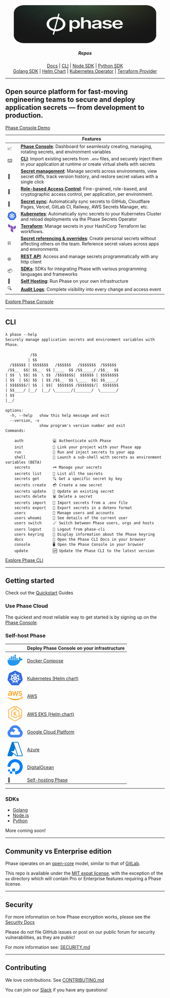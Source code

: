 <div align="center">
  <!-- Phase Console -->
  <a href="https://phase.dev">
  <img height="120" width="450" src="img/phase-lattice-logo.svg" alt="Phase">
  </a>

  <h5>Repos</h5>
  <p>
    <a href="https://github.com/phasehq/docs">Docs</a> |
    <a href="https://github.com/phasehq/cli">CLI</a> |
    <a href="https://github.com/phasehq/node-sdk">Node SDK</a> |
    <a href="https://github.com/phasehq/python-sdk">Python SDK</a>
    <br/>
    <a href="https://github.com/phasehq/golang-sdk">Golang SDK</a> |
    <a href="https://github.com/phasehq/kubernetes-secrets-operator/tree/main/phase-console">Helm Chart</a> |
    <a href="https://github.com/phasehq/kubernetes-secrets-operator">Kubernetes Operator</a> |
    <a href="https://github.com/phasehq/terraform-provider-phase">Terraform Provider</a>
  </p>
</div>

---

Open source platform for fast-moving engineering teams to secure and deploy application secrets — from development to production.
---

[Phase Console Demo](https://github.com/user-attachments/assets/cd6b1ffe-6cb4-4a2b-8ae1-9daa61ed3a5a)

|     | **Features**                                                                                                                                                |
| --- | ----------------------------------------------------------------------------------------------------------------------------------------------------------- |
| 📈  | **[Phase Console](https://console.phase.dev)**: Dashboard for seamlessly creating, managing, rotating secrets, and environment variables                |
| ⌨️  | **[CLI](https://github.com/phasehq/cli)**: Import existing secrets from `.env` files, and securely inject them in your application at runtime or create virtual shells with secrets |
| 🤫  | **[Secret management](https://docs.phase.dev/console/apps)**: Manage secrets across environments, view secret diffs, track version history, and restore secret values with a single click                                                                                    |
| 🙋  | **[Role-based Access Control](https://docs.phase.dev/console/users#user-roles)**: Fine-grained, role-based, and cryptographic access control, per application, per environment.                                                      |
| 🔁  | **[Secret sync](https://docs.phase.dev/#integrate-phase)**: Automatically sync secrets to GitHub, Cloudflare Pages, Vercel, GitLab CI, Railway, AWS Secrets Manager, etc.                                                        |
| ![Kubernetes](img/kubernetes.svg)  | **[Kubernetes](https://docs.phase.dev/integrations/platforms/kubernetes)**: Automatically sync secrets to your Kubernetes Cluster and reload deployments via the Phase Secrets Operator   |
| ![Terraform Provider](img/terraform.svg)    | **[Terraform](https://docs.phase.dev/integrations/platforms/hashicorp-terraform)**: Manage secrets in your HashiCorp Terraform Iac workflows. |
| ⛓️  | **[Secret referencing & overrides](https://docs.phase.dev/console/secrets)**: Create personal secrets without affecting others on the team. Reference secret values across apps and environments                                                              |
| 🌐  | **[REST API](https://docs.phase.dev/public-api/secrets#get-secrets)**: Access and manage secrets programmatically with any http client                                                                                      |
| 📦  | **[SDKs](https://docs.phase.dev/sdks)**: SDKs for integrating Phase with various programming languages and frameworks              
| 🥡  | **[Self Hosting](https://docs.phase.dev)**: Run Phase on your own infrastructure                                                                            |
| 🔍  | **[Audit Logs]()**: Complete visibility into every change and access event                                                                                  |                                                                        |                                                                                |

[Explore Phase Console](https://docs.phase.dev/console)

---

## CLI

```fish
λ phase --help
Securely manage application secrets and environment variables with Phase.

           /$$
          | $$
  /$$$$$$ | $$$$$$$   /$$$$$$   /$$$$$$$  /$$$$$$
 /$$__  $$| $$__  $$ |____  $$ /$$_____/ /$$__  $$
| $$  \ $$| $$  \ $$  /$$$$$$$|  $$$$$$ | $$$$$$$$
| $$  | $$| $$  | $$ /$$__  $$ \____  $$| $$_____/
| $$$$$$$/| $$  | $$|  $$$$$$$ /$$$$$$$/|  $$$$$$$
| $$____/ |__/  |__/ \_______/|_______/  \_______/
| $$
|__/

options:
  -h, --help   show this help message and exit
  --version, -v
               show program's version number and exit
Commands:

    auth             💻 Authenticate with Phase
    init             🔗 Link your project with your Phase app
    run              🚀 Run and inject secrets to your app
    shell            🐚 Launch a sub-shell with secrets as environment variables (BETA)
    secrets          🗝️ Manage your secrets
    secrets list     📇 List all the secrets
    secrets get      🔍 Get a specific secret by key
    secrets create   💳 Create a new secret
    secrets update   📝 Update an existing secret
    secrets delete   🗑️ Delete a secret
    secrets import   📩 Import secrets from a .env file
    secrets export   🥡 Export secrets in a dotenv format
    users            👥 Manage users and accounts
    users whoami     🙋 See details of the current user
    users switch     🪄 Switch between Phase users, orgs and hosts
    users logout     🏃 Logout from phase-cli
    users keyring    🔐 Display information about the Phase keyring
    docs             📖 Open the Phase CLI Docs in your browser
    console          🖥️ Open the Phase Console in your browser
    update           🆙 Update the Phase CLI to the latest version
```

[Explore Phase CLI](https://github.com/phasehq/cli)

---

## Getting started

Check out the [Quickstart](https://docs.phase.dev/quickstart) Guides

### Use Phase Cloud

The quickest and most reliable way to get started is by signing up on the [Phase Console](https://console.phase.dev/).

### Self-host Phase

|                                                                                                                                                                                                                                                                                                                                                                                                                                                                                                                                                                                                                                                                                                                                                                                                                                                                                                                                                                                                                                                                                                                                                                                                                                                                                                                                                                                                                                                                                                                                                                                                                                                                                                                                                                                                                                                                                                                                                                                                                                                                                                                                                                                                                                                                                                                                                                                                                                                                                                                                                                                                                                                                                                                                                                                                                                                                                                                                                                                                                                                                                                                                                                                                                                                                                                     | **Deploy Phase Console on your infrastructure**                      |
| --------------------------------------------------------------------------------------------------------------------------------------------------------------------------------------------------------------------------------------------------------------------------------------------------------------------------------------------------------------------------------------------------------------------------------------------------------------------------------------------------------------------------------------------------------------------------------------------------------------------------------------------------------------------------------------------------------------------------------------------------------------------------------------------------------------------------------------------------------------------------------------------------------------------------------------------------------------------------------------------------------------------------------------------------------------------------------------------------------------------------------------------------------------------------------------------------------------------------------------------------------------------------------------------------------------------------------------------------------------------------------------------------------------------------------------------------------------------------------------------------------------------------------------------------------------------------------------------------------------------------------------------------------------------------------------------------------------------------------------------------------------------------------------------------------------------------------------------------------------------------------------------------------------------------------------------------------------------------------------------------------------------------------------------------------------------------------------------------------------------------------------------------------------------------------------------------------------------------------------------------------------------------------------------------------------------------------------------------------------------------------------------------------------------------------------------------------------------------------------------------------------------------------------------------------------------------------------------------------------------------------------------------------------------------------------------------------------------------------------------------------------------------------------------------------------------------------------------------------------------------------------------------------------------------------------------------------------------------------------------------------------------------------------------------------------------------------------------------------------------------------------------------------------------------------------------------------------------------------------------------------------------------------------------------- | -------------------------------------------------------------------- |
|![Docker](img/docker.svg) | [Docker Compose](https://docs.phase.dev/self-hosting/docker-compose) |
|![Kubernetes](img/kubernetes.svg) | [Kubernetes (Helm chart)](https://docs.phase.dev/self-hosting/kubernetes) |
|![AWS](img/aws.svg)  | [AWS](https://docs.phase.dev/self-hosting/aws)                       |
|![AWS EKS](img/aws-eks.svg) | [AWS EKS (Helm chart)](https://docs.phase.dev/self-hosting/aws-eks) |
|![GCP](img/gcp.svg)  | [Google Cloud Platform](https://docs.phase.dev/self-hosting/gcp)     |
|![Azure](img/azure.svg)  | [Azure](https://docs.phase.dev/self-hosting/azure)                   |
|![DigitalOcean](img/do.svg) | [DigitalOcean](https://docs.phase.dev/self-hosting/digitalocean)     |
| 🥡                                                                                                                                                                                                                                                                                                                                                                                                                                                                                                                                                                                                                                                                                                                                                                                                                                                                                                                                                                                                                                                                                                                                                                                                                                                                                                                                                                                                                                                                                                                                                                                                                                                                                                                                                                                                                                                                                                                                                                                                                                                                                                                                                                                                                                                                                                                                                                                                                                                                                                                                                                                                                                                                                                                                                                                                                                                                                                                                                                                                                                                                                                                                                                                                                                                                                                  | [Self-hosting Phase](https://docs.phase.dev/self-hosting)            |

---

### SDKs

- [Golang](https://docs.phase.dev/sdks/go)
- [Node.js](https://github.com/phasehq/node-sdk)
- [Python](https://github.com/phasehq/python-sdk)

More coming soon!

---

## Community vs Enterprise edition

Phase operates on an [open-core](https://en.wikipedia.org/wiki/Open-core_model) model, similar to that of [GitLab](https://gitlab.com).

This repo is available under the [MIT expat license](/LICENSE), with the exception of the `ee` directory which will contain Pro or Enterprise features requiring a Phase license.

---

## Security

For more information on how Phase encryption works, please see the [Security Docs](https://docs.phase.dev/security)

Please do not file GitHub issues or post on our public forum for security vulnerabilities, as they are public!

For more information see: [SECURITY.md](/SECURITY.md)

---

## Contributing

We love contributions. See [CONTRIBUTING.md](/CONTRIBUTING.md)

You can join our [Slack](https://slack.phase.dev) if you have any questions!
